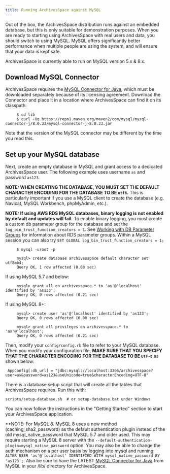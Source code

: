 ```yaml
---
title: Running ArchivesSpace against MySQL
---
```


Out of the box, the ArchivesSpace distribution runs against an
embedded database, but this is only suitable for demonstration
purposes. When you are ready to starting using ArchivesSpace with
real users and data, you should switch to using MySQL. MySQL offers
significantly better performance when multiple people are using the
system, and will ensure that your data is kept safe.

ArchivesSpace is currently able to run on MySQL version 5.x & 8.x.

## Download MySQL Connector

ArchivesSpace requires the
[MySQL Connector for Java](http://dev.mysql.com/downloads/connector/j/),
which must be downloaded separately because of its licensing agreement.
Download the Connector and place it in a location where ArchivesSpace can
find it on its classpath:

         $ cd lib
         $ curl -Oq https://repo1.maven.org/maven2/com/mysql/mysql-connector-j/8.0.33/mysql-connector-j-8.0.33.jar

Note that the version of the MySQL connector may be different by the
time you read this.

## Set up your MySQL database

Next, create an empty database in MySQL and grant access to a dedicated
ArchivesSpace user. The following example uses username `as`
and password `as123`.

**NOTE: WHEN CREATING THE DATABASE, YOU MUST SET THE DEFAULT CHARACTER
ENCODING FOR THE DATABASE TO BE `utf8`.** This is particularly important
if you use a MySQL client to create the database (e.g. Navicat, MySQL
Workbench, phpMyAdmin, etc.).

<!-- This is also true of MySQL 8 in general... -->

**NOTE: If using AWS RDS MySQL databases, binary logging is not enabled by default and updates will fail.** To enable binary logging, you must create a custom db parameter group for the database and set the `log_bin_trust_function_creators = 1`. See [Working with DB Parameter Groups](https://docs.aws.amazon.com/AmazonRDS/latest/UserGuide/USER_WorkingWithParamGroups.html) for information about RDS parameter groups. Within a MySQL session you can also try `SET GLOBAL log_bin_trust_function_creators = 1;`

         $ mysql -uroot -p

         mysql> create database archivesspace default character set utf8mb4;
         Query OK, 1 row affected (0.08 sec)

If using MySQL 5.7 and below:

         mysql> grant all on archivesspace.* to 'as'@'localhost' identified by 'as123';
         Query OK, 0 rows affected (0.21 sec)

If using MySQL 8+:

         mysql> create user 'as'@'localhost' identified by 'as123';
         Query OK, 0 rows affected (0.08 sec)

         mysql> grant all privileges on archivesspace.* to 'as'@'localhost';
         Query OK, 0 rows affected (0.21 sec)

Then, modify your `config/config.rb` file to refer to your MySQL
database. When you modify your configuration file, **MAKE SURE THAT YOU
SPECIFY THAT THE CHARACTER ENCODING FOR THE DATABASE TO BE `UTF-8`** as shown
below:

     AppConfig[:db_url] = "jdbc:mysql://localhost:3306/archivesspace?user=as&password=as123&useUnicode=true&characterEncoding=UTF-8"

There is a database setup script that will create all the tables that
ArchivesSpace requires. Run this with:

    scripts/setup-database.sh  # or setup-database.bat under Windows

You can now follow the instructions in the "Getting Started" section to start
your ArchivesSpace application.

\*\*NOTE: For MySQL 8. MySQL 8 uses a new method (caching_sha2_password) as the default authentication plugin instead of the old mysql_native_password that MySQL 5.7 and older used. This may require starting a MySQL 8 server with the `--default-authentication-plugin=mysql_native_password` option. You may also be able to change the auth mechanism on a per user basis by logging into mysql and running `ALTER USER 'as'@'localhost' IDENTIFIED WITH mysql_native_password BY 'as123';`. Also be sure to have the LATEST [MySQL Connector for Java](http://dev.mysql.com/downloads/connector/j/) from MySQL in your /lib/ directory for ArchivesSpace.
